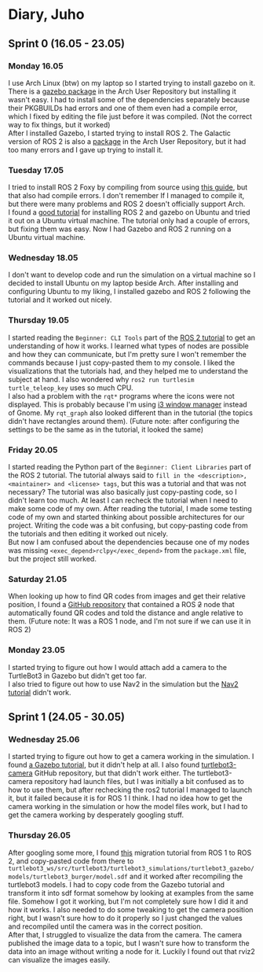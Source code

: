 # Diary, Juho

## Sprint 0 (16.05 - 23.05)
### Monday 16.05
I use Arch Linux (btw) on my laptop so I started trying to install gazebo on it. There is a [gazebo package](https://aur.archlinux.org/packages/gazebo) in the Arch User Repository but installing it wasn't easy. I had to install some of the dependencies separately because their PKGBUILDs had errors and one of them even had a compile error, which I fixed by editing the file just before it was compiled. (Not the correct way to fix things, but it worked)  
After I installed Gazebo, I started trying to install ROS 2. The Galactic version of ROS 2 is also a [package](https://aur.archlinux.org/packages/ros2-galactic) in the Arch User Repository, but it had too many errors and I gave up trying to install it.

### Tuesday 17.05
I tried to install ROS 2 Foxy by compiling from source using [this guide](https://wiki.archlinux.org/title/ROS#Building_from_source), but that also had compile errors. I don't remember If I managed to compile it, but there were many problems and ROS 2 doesn't officially support Arch.  
I found a [good tutorial](https://ubuntu.com/blog/simulate-the-turtlebot3) for installing ROS 2 and gazebo on Ubuntu and tried it out on a Ubuntu virtual machine. The tutorial only had a couple of errors, but fixing them was easy. Now I had Gazebo and ROS 2 running on a Ubuntu virtual machine.

### Wednesday 18.05
I don't want to develop code and run the simulation on a virtual machine so I decided to install Ubuntu on my laptop beside Arch. After installing and configuring Ubuntu to my liking, I installed gazebo and ROS 2 following the tutorial and it worked out nicely.

### Thursday 19.05
I started reading the `Beginner: CLI Tools` part of the [ROS 2 tutorial](https://docs.ros.org/en/foxy/Tutorials.html) to get an understanding of how it works. I learned what types of nodes are possible and how they can communicate, but I'm pretty sure I won't remember the commands because I just copy-pasted them to my console. I liked the visualizations that the tutorials had, and they helped me to understand the subject at hand. I also wondered why `ros2 run turtlesim turtle_teleop_key` uses so much CPU.  
I also had a problem with the `rqt*` programs where the icons were not displayed. This is probably because I'm using [i3 window manager](https://i3wm.org/) instead of Gnome. My `rqt_graph` also looked different than in the tutorial (the topics didn't have rectangles around them). (Future note: after configuring the settings to be the same as in the tutorial, it looked the same)

### Friday 20.05
I started reading the Python part of the `Beginner: Client Libraries` part of the ROS 2 tutorial. The tutorial always said to `fill in the <description>, <maintainer> and <license> tags`, but this was a tutorial and that was not necessary? The tutorial was also basically just copy-pasting code, so I didn't learn too much. At least I can recheck the tutorial when I need to make some code of my own.
After reading the tutorial, I made some testing code of my own and started thinking about possible architectures for our project. Writing the code was a bit confusing, but copy-pasting code from the tutorials and then editing it worked out nicely.  
But now I am confused about the dependencies because one of my nodes was missing `<exec_depend>rclpy</exec_depend>` from the `package.xml` file, but the project still worked.

### Saturday 21.05
When looking up how to find QR codes from images and get their relative position, I found a [GitHub repository](https://github.com/rudzen/qr_radar2) that contained a ROS ~~2~~ node that automatically found QR codes and told the distance and angle relative to them. (Future note: It was a ROS 1 node, and I'm not sure if we can use it in ROS 2)

### Monday 23.05
I started trying to figure out how I would attach add a camera to the TurtleBot3 in Gazebo but didn't get too far.  
I also tried to figure out how to use Nav2 in the simulation but the [Nav2 tutorial](https://navigation.ros.org/tutorials/docs/navigation2_with_slam.html) didn't work.  

## Sprint 1 (24.05 - 30.05)
### Wednesday 25.06
I started trying to figure out how to get a camera working in the simulation. I found [a Gazebo tutorial](https://classic.gazebosim.org/tutorials?tut=ros_gzplugins#Camera), but it didn't help at all. I also found [turtlebot3-camera](https://github.com/shaigivati/turtlebot3-camera) GitHub repository, but that didn't work either. The turtlebot3-camera repository had launch files, but I was initially a bit confused as to how to use them, but after rechecking the ros2 tutorial I managed to launch it, but it failed because it is for ROS 1 I think. I had no idea how to get the camera working in the simulation or how the model files work, but I had to get the camera working by desperately googling stuff.

### Thursday 26.05
After googling some more, I found [this](https://github.com/ros-simulation/gazebo_ros_pkgs/wiki/ROS-2-Migration:-Camera#gazebo_ros_camera) migration tutorial from ROS 1 to ROS 2, and copy-pasted code from there to `turtlebot3_ws/src/turtlebot3/turtlebot3_simulations/turtlebot3_gazebo/models/turtlebot3_burger/model.sdf` and it worked after recompiling the turtlebot3 models. I had to copy code from the Gazebo tutorial and transform it into sdf format somehow by looking at examples from the same file. Somehow I got it working, but I'm not completely sure how I did it and how it works. I also needed to do some tweaking to get the camera position right, but I wasn't sure how to do it properly so I just changed the values and recompiled until the camera was in the correct position.  
After that, I struggled to visualize the data from the camera. The camera published the image data to a topic, but I wasn't sure how to transform the data into an image without writing a node for it. Luckily I found out that rviz2 can visualize the images easily.  
